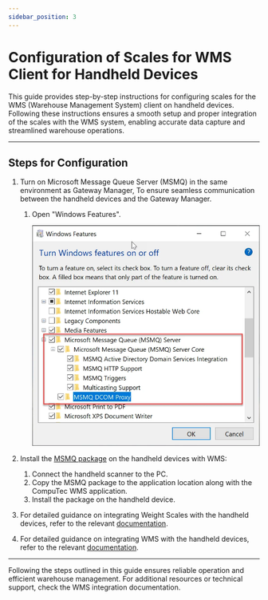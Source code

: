 ```yaml
---
sidebar_position: 3
---
```


# Configuration of Scales for WMS Client for Handheld Devices

This guide provides step-by-step instructions for configuring scales for the WMS (Warehouse Management System) client on handheld devices. Following these instructions ensures a smooth setup and proper integration of the scales with the WMS system, enabling accurate data capture and streamlined warehouse operations.

---

## Steps for Configuration

1. Turn on Microsoft Message Queue Server (MSMQ) in the same environment as Gateway Manager, To ensure seamless communication between the handheld devices and the Gateway Manager.

    1. Open "Windows Features".

        ![Windows Features](./media/msmq.webp)
2. Install the [MSMQ package](https://download.computec.one/software/wms/tools/msmq.arm.cab) on the handheld devices with WMS:

    1. Connect the handheld scanner to the PC.
    2. Copy the MSMQ package to the application location along with the CompuTec WMS application.
    3. Install the package on the handheld device.
3. For detailed guidance on integrating Weight Scales with the handheld devices, refer to the relevant [documentation](/docs/pdc/administrator-guide/weight-scales-integration/overview).
4. For detailed guidance on integrating WMS with the handheld devices, refer to the relevant [documentation](../../administrator-guide/installation/computec-gateway-service/computec-gateway-service-installation.md).

---
Following the steps outlined in this guide ensures reliable operation and efficient warehouse management. For additional resources or technical support, check the WMS integration documentation.
